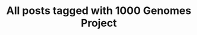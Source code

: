 ---
layout: tag
title: "All posts tagged with 1000 Genomes Project"
permalink: /weblog/tags/1000-genomes-project/
taxonomy: 1000 Genomes Project
---